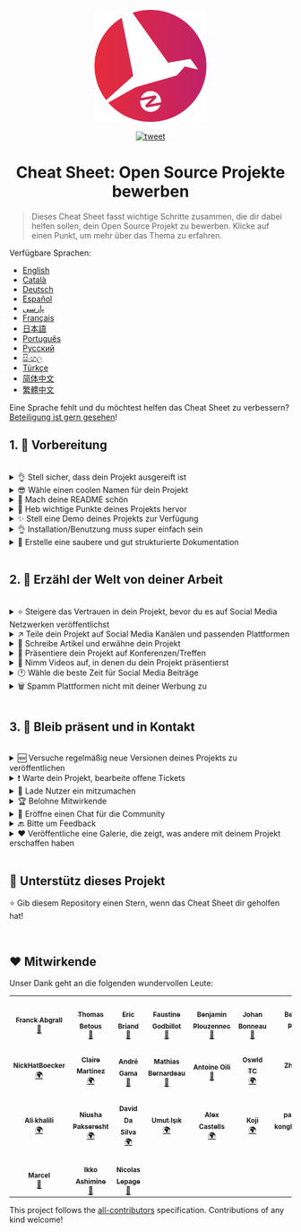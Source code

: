 <p align="center">
    <img alt="oss image" src="./imgs/zoss-logo.svg" height="200px" width="200px">
</p>

<p align="center">
  <a href="https://twitter.com/intent/tweet?text=How%20to%20promote%20your%20open-source%20projects%20@ZenikaOSS&url=https://github.com/zenika-open-source/open-source-promotion-cheat-sheet&hashtags=OpenSource,CheatSheet">
    <img alt="tweet" src="https://img.shields.io/twitter/url/https/twitter?label=Teilen%20auf%20Twitter&style=social" target="_blank" />
  </a>
</p>

<h1 align="center">Cheat Sheet: Open Source Projekte bewerben</h1>

> Dieses Cheat Sheet fasst wichtige Schritte zusammen, die dir dabei helfen sollen, dein Open Source Projekt zu bewerben. Klicke auf einen Punkt, um mehr über das Thema zu erfahren.

Verfügbare Sprachen:

- [English](./README.md)
- [Català](./README-ca.md)
- [Deutsch](./README-de.md)
- [Español](./README-es.md)
- [پارسی](./README-fa.md)
- [Français](./README-fr.md)
- [日本語](./README-jp.md)
- [Português](./README-pt.md)
- [Русский](./README-ru.md)
- [සිංහල](./README-si.md)
- [Türkçe](./README-tr.md)
- [简体中文](./README-zh-cn.md)
- [繁體中文](./README-zh-tw.md)

Eine Sprache fehlt und du möchtest helfen das Cheat Sheet zu verbessern? [Beteiligung ist gern gesehen](./CONTRIBUTING.md)!

## 1. 🎢 Vorbereitung

<br />

<details>
<summary>👌 Stell sicher, dass dein Projekt ausgereift ist</summary>
<p>

> Dein Projekt muss stabil genug sein mit einem Minimum an brauchbaren Features zu funktionieren, um Nutzer zu begeistern.

</p>
</details>

<details>
<summary>😎 Wähle einen coolen Namen für dein Projekt</summary>
<p>

> Wähle einen Namen, der leicht zu merken ist.

</p>
</details>

<details>
<summary>💅 Mach deine README schön</summary>
<p>

> Die README ist das erste, was deine Besucher sehen werden. Gestalte sie simpel, schön und gut lesbar. [Hier ist eine List mit schönen READMEs](https://github.com/matiassingers/awesome-readme).

</p>
</details>

<details>
<summary>💪 Heb wichtige Punkte deines Projekts hervor</summary>
<p>

> Bestimme die Stärken deines Projekts und stell sicher, dass Besucher sie als erstes sehen.

</p>
</details>

<details>
<summary>✨ Stell eine Demo deines Projekts zur Verfügung</summary>
<p>

> Besucher wollen schnellstmöglich den Sinn deines Projekts verstehen, wie es funktioniert und wie man es benutzt. Mit einer Demo ist das am einfachsten. Eine Demo könnte folgendes sein:
>
> - Ein animiertes GIF, das zeigt, wie dein Projekt funktioniert
> - Ein Link zu einer Live Demo

</p>
</details>

<details>
<summary>👌 Installation/Benutzung muss super einfach sein</summary>
<p>

> Ist dein Projekt nicht nutzerfreundlich, wirst du vermutlich Besucher verlieren.

</p>
</details>

<details>
<summary>📘 Erstelle eine saubere und gut strukturierte Dokumentation</summary>
<p>

> Eine gute Dokumentation zu erstellen ist vermutlich der wichtigste Schritt. Eine kurze Dokumentation kannst du in der README anlegen. Andernfalls solltest du sie in eine eigene Webseite einbetten. Diverse Open Source Projekte wie [vuepress](https://v1.vuepress.vuejs.org) können dir dabei helfen, eine saubere Dokumentation zu schreiben.

 </p>
</details>

<br />

## 2. 📢 Erzähl der Welt von deiner Arbeit

<br />

<details>
<summary>⭐ Steigere das Vertrauen in dein Projekt, bevor du es auf Social Media Netzwerken veröffentlichst</summary>
<p>

> Viele Besucher werden die Anzahl der Sterne überprüfen, bevor sie in Erwägung ziehen, das Projekt zu benutzen. Eine kleine Anzahl an Sternen wirkt vertrauenswürdiger als gar keine Sterne. Deshalb solltest du Bekannte fragen, ob sie dein Projekt unterstützen und auf ihren Social Media Kanälen bewerben.

</p>
</details>

<details>
<summary>↗️ Teile dein Projekt auf Social Media Kanälen und passenden Plattformen</summary>
<p>

> Erzähl der Welt von deiner tollen Arbeit! Veröffentliche Sie auf Social Media Kanälen und passenden Plattformen:
>
> - [Twitter](https://twitter.com)
> - [Linkedin](https://www.linkedin.com/)
> - [Facebook](https://www.facebook.com/)
> - [Reddit](https://www.reddit.com/)
> - [Dev.to](https://dev.to/)
> - [Lobsters](https://lobste.rs/)
> - [Hacker News](https://news.ycombinator.com/)
> - [Product Hunt](https://www.producthunt.com/)
> - [Beta page](https://betapage.co/)
> - [Human Coders](https://news.humancoders.com/)

</p>
</details>

<details>
<summary>📃 Schreibe Artikel und erwähne dein Projekt</summary>
<p>

> Schreibe Artikel über dein Projekt. Schreib über die technischen Anforderungen, wie dein Projekt funktioniert, Probleme auf die du gestoßen bist, etc. Mögliche Plattformen zum Veröffentlichen:
>
> - [medium](https://medium.com/)
> - [dev.to](https://dev.to/)

</p>
</details>

<details>
<summary>🎤 Präsentiere dein Projekt auf Konferenzen/Treffen</summary>
<p>

> Wenn du dein Projekt auf Konferenzen oder Treffen präsentierst, steigert das dessen Bekanntheitsgrad.

</p>
</details>

<details>
<summary>🎥 Nimm Videos auf, in denen du dein Projekt präsentierst</summary>
<p>

> Ein Video aufzunehmen ist keine einfache Aufgabe. Allerdings ist es wohl der effizienteste Weg, um dein Projekt bekannt zu machen.

</p>
</details>

<details>
<summary>🕐 Wähle die beste Zeit für Social Media Beiträge</summary>
<p>

> Publiziere nicht während den Ferien oder an Wochenenden. Schreib stattdessen lieber in der Mitte der Woche.

</p>
</details>

<details>
<summary>🗑 Spamm Plattformen nicht mit deiner Werbung zu</summary>
<p>

> Publiziere nicht zwei Mal auf der selben Plattform. Das gilt als Spam und könnte schlechtes Licht auf dein Projekt werfen.

</p>
</details>

<br />

## 3. 🤝 Bleib präsent und in Kontakt

<br />

<details>
<summary>🆕 Versuche regelmäßig neue Versionen deines Projekts zu veröffentlichen</summary>
<p>

> Warte und verbessere dein Projekt mit neuen Releases und veröffentliche Changelogs.

</p>
</details>

<details>
<summary>❗ Warte dein Projekt, bearbeite offene Tickets</summary>
<p>

> Lass kein offenes Issue unbeantwortet. Sei nett zu den Leuten, die ein Ticket eröffnet haben. 😉

</p>
</details>

<details>
<summary>🙏 Lade Nutzer ein mitzumachen</summary>
<p>

> Ein gesundes Projekt ist ein Projekt mit einer Community und Mitwirkenden. Lass deine Nutzer wissen, dass du Hilfe brauchst, indem du Tickets mit `contribution welcome` oder `good first issue` betitelst. [Siehe github Labels](https://help.github.com/en/articles/about-labels).

</p>
</details>

<details>
<summary>🏆 Belohne Mitwirkende</summary>
<p>

> Sei nett zu Leuten, die dir geholfen haben! Manche Open Source Projekte wie [gatsby](https://github.com/gatsbyjs/gatsby) belohnen Mitwirkende mit Goodies. Wenn du dir das nicht leisten kannst, schreib einen Beitrag (auf Twitter oder anderen Plattformen) und erwähne den Autor ([hier ist ein Beispiel zu einem öffentlichen Dankeschön](https://twitter.com/FranckAbgrall/status/1139470547492978688)). Eröffne einen `Mitwirkende` Bereich in deiner README, um den Leuten öffentlich zu danken. Du kannst diese Namen auch in deiner Dokumentation oder auf deiner Webseite zeigen. Hier sind ein paar Beispiele:
>
> - [vuepress (Mitwirkende in der README)](https://github.com/vuejs/vuepress#code-contributors)
> - [Rythm.js (Zufälliger Mitwirkender auf der Demo Seite)](https://okazari.github.io/Rythm.js/)

</p>
</details>

<details>
<summary>💬 Eröffne einen Chat für die Community</summary>
<p>

> Github Tickets sind nicht immer der beste Weg, um mit deinen Nutzern zu kommunizieren. Falls nötig, kannst du eine Chat Plattform dafür nutzen:
>
> - [Discord](https://discordapp.com)
> - [Slack](https://slack.com)
> - [Gitter](https://gitter.im/)

</p>
</details>

<details>
<summary>🔙 Bitte um Feedback</summary>
<p>

> Nutzer-Feedback ist der beste Weg, um dein Projekt zu verbessern. Jemand hat bestimmt einen Wunsch oder eine Idee, um dein Projekt noch besser zu machen.

</p>
</details>

<details>
<summary>❤️ Veröffentliche eine Galerie, die zeigt, was andere mit deinem Projekt erschaffen haben</summary>
<p>

> Besucher werden deinem Projekt vertrauen, wenn sie konkrete Beispiele sehen, zum Beispiel [the vuepress gallery](https://vuepress.gallery/)).

</p>
</details>

<br />

## 🙏 Unterstütz dieses Projekt

⭐️ Gib diesem Repository einen Stern, wenn das Cheat Sheet dir geholfen hat!

<br />

## ❤️ Mitwirkende

Unser Dank geht an die folgenden wundervollen Leute:

<!-- ALL-CONTRIBUTORS-LIST:START - Do not remove or modify this section -->
<!-- prettier-ignore-start -->
<!-- markdownlint-disable -->
<table>
  <tr>
    <td align="center"><a href="https://www.franck-abgrall.me/"><img src="https://avatars3.githubusercontent.com/u/9840435?v=4?s=100" width="100px;" alt=""/><br /><sub><b>Franck Abgrall</b></sub></a><br /><a href="https://github.com/zenika-open-source/promote-open-source-project/commits?author=kefranabg" title="Documentation">📖</a></td>
    <td align="center"><a href="https://github.com/tbetous"><img src="https://avatars3.githubusercontent.com/u/4435536?v=4?s=100" width="100px;" alt=""/><br /><sub><b>Thomas Betous</b></sub></a><br /><a href="https://github.com/zenika-open-source/promote-open-source-project/commits?author=tbetous" title="Documentation">📖</a></td>
    <td align="center"><a href="https://github.com/ebriand"><img src="https://avatars1.githubusercontent.com/u/1011902?v=4?s=100" width="100px;" alt=""/><br /><sub><b>Eric Briand</b></sub></a><br /><a href="https://github.com/zenika-open-source/promote-open-source-project/commits?author=ebriand" title="Documentation">📖</a></td>
    <td align="center"><a href="https://github.com/FaustineG"><img src="https://avatars.githubusercontent.com/u/27639429?v=4?s=100" width="100px;" alt=""/><br /><sub><b>Faustine Godbillot</b></sub></a><br /><a href="https://github.com/zenika-open-source/promote-open-source-project/commits?author=FaustineG" title="Documentation">📖</a></td>
    <td align="center"><a href="https://myvirtualstorybook.com/"><img src="https://avatars1.githubusercontent.com/u/5747538?v=4?s=100" width="100px;" alt=""/><br /><sub><b>Benjamin Plouzennec</b></sub></a><br /><a href="https://github.com/zenika-open-source/promote-open-source-project/commits?author=Okazari" title="Documentation">📖</a></td>
    <td align="center"><a href="https://github.com/Zenigata"><img src="https://avatars1.githubusercontent.com/u/1022393?v=4?s=100" width="100px;" alt=""/><br /><sub><b>Johan Bonneau</b></sub></a><br /><a href="https://github.com/zenika-open-source/promote-open-source-project/commits?author=Zenigata" title="Documentation">📖</a></td>
    <td align="center"><a href="https://github.com/bpetetot"><img src="https://avatars3.githubusercontent.com/u/516360?v=4?s=100" width="100px;" alt=""/><br /><sub><b>Benjamin Petetot</b></sub></a><br /><a href="https://github.com/zenika-open-source/promote-open-source-project/commits?author=bpetetot" title="Documentation">📖</a></td>
  </tr>
  <tr>
    <td align="center"><a href="https://nick-hat-boecker.de"><img src="https://avatars0.githubusercontent.com/u/8366071?v=4?s=100" width="100px;" alt=""/><br /><sub><b>NickHatBoecker</b></sub></a><br /><a href="#translation-NickHatBoecker" title="Translation">🌍</a></td>
    <td align="center"><a href="https://github.com/Claire"><img src="https://avatars2.githubusercontent.com/u/5114096?v=4?s=100" width="100px;" alt=""/><br /><sub><b>Claire Martinez</b></sub></a><br /><a href="#translation-claire" title="Translation">🌍</a></td>
    <td align="center"><a href="https://hazeforum.com/"><img src="https://avatars2.githubusercontent.com/u/31011359?v=4?s=100" width="100px;" alt=""/><br /><sub><b>André Gama</b></sub></a><br /><a href="https://github.com/zenika-open-source/promote-open-source-project/commits?author=andregamma" title="Documentation">📖</a></td>
    <td align="center"><a href="https://github.com/mbernardeau"><img src="https://avatars0.githubusercontent.com/u/7049049?v=4?s=100" width="100px;" alt=""/><br /><sub><b>Mathias Bernardeau</b></sub></a><br /><a href="https://github.com/zenika-open-source/promote-open-source-project/commits?author=mbernardeau" title="Documentation">📖</a></td>
    <td align="center"><a href="https://github.com/Antoineoili"><img src="https://avatars1.githubusercontent.com/u/50737365?v=4?s=100" width="100px;" alt=""/><br /><sub><b>Antoine Oili</b></sub></a><br /><a href="https://github.com/zenika-open-source/promote-open-source-project/commits?author=Antoineoili" title="Documentation">📖</a></td>
    <td align="center"><a href="https://twitter.com/dev_oswld"><img src="https://avatars1.githubusercontent.com/u/40254158?v=4?s=100" width="100px;" alt=""/><br /><sub><b>Oswld TC</b></sub></a><br /><a href="#translation-dev-oswld" title="Translation">🌍</a></td>
    <td align="center"><a href="https://yizhiyue.me"><img src="https://avatars3.githubusercontent.com/u/8545277?v=4?s=100" width="100px;" alt=""/><br /><sub><b>Zhiyue Yi</b></sub></a><br /><a href="#translation-ZhiyueYi" title="Translation">🌍</a></td>
  </tr>
  <tr>
    <td align="center"><a href="https://github.com/aliruss"><img src="https://avatars3.githubusercontent.com/u/32896351?v=4?s=100" width="100px;" alt=""/><br /><sub><b>Ali khalili</b></sub></a><br /><a href="#translation-aliruss" title="Translation">🌍</a></td>
    <td align="center"><a href="https://pakseresht.eu/"><img src="https://avatars3.githubusercontent.com/u/9018054?v=4?s=100" width="100px;" alt=""/><br /><sub><b>Niusha Pakseresht</b></sub></a><br /><a href="#translation-niusha-paks" title="Translation">🌍</a></td>
    <td align="center"><a href="https://github.com/david-dasilva"><img src="https://avatars1.githubusercontent.com/u/372391?v=4?s=100" width="100px;" alt=""/><br /><sub><b>David Da Silva</b></sub></a><br /><a href="#translation-david-dasilva" title="Translation">🌍</a></td>
    <td align="center"><a href="http://umuts.info"><img src="https://avatars2.githubusercontent.com/u/3245166?v=4?s=100" width="100px;" alt=""/><br /><sub><b>Umut Işık</b></sub></a><br /><a href="#translation-umutphp" title="Translation">🌍</a></td>
    <td align="center"><a href="https://github.com/alextremp"><img src="https://avatars0.githubusercontent.com/u/20399660?v=4?s=100" width="100px;" alt=""/><br /><sub><b>Alex Castells</b></sub></a><br /><a href="#translation-alextremp" title="Translation">🌍</a></td>
    <td align="center"><a href="https://kojikoji.ga"><img src="https://avatars0.githubusercontent.com/u/474225?v=4?s=100" width="100px;" alt=""/><br /><sub><b>Koji</b></sub></a><br /><a href="#translation-koji" title="Translation">🌍</a></td>
    <td align="center"><a href="https://github.com/MasterBrian99"><img src="https://avatars0.githubusercontent.com/u/37585474?v=4?s=100" width="100px;" alt=""/><br /><sub><b>pasindu p konghawaththa</b></sub></a><br /><a href="#translation-MasterBrian99" title="Translation">🌍</a></td>
  </tr>
  <tr>
    <td align="center"><a href="http://adsoleware.com/"><img src="https://avatars.githubusercontent.com/u/40896559?v=4?s=100" width="100px;" alt=""/><br /><sub><b>Marcel</b></sub></a><br /><a href="https://github.com/zenika-open-source/promote-open-source-project/commits?author=hackthedev" title="Documentation">📖</a></td>
    <td align="center"><a href="https://bandism.net/"><img src="https://avatars.githubusercontent.com/u/22633385?v=4?s=100" width="100px;" alt=""/><br /><sub><b>Ikko Ashimine</b></sub></a><br /><a href="https://github.com/zenika-open-source/promote-open-source-project/commits?author=eltociear" title="Documentation">📖</a></td>
    <td align="center"><a href="https://github.com/nlepage"><img src="https://avatars.githubusercontent.com/u/19571875?v=4?s=100" width="100px;" alt=""/><br /><sub><b>Nicolas Lepage</b></sub></a><br /><a href="#maintenance-nlepage" title="Maintenance">🚧</a></td>
  </tr>
</table>

<!-- markdownlint-restore -->
<!-- prettier-ignore-end -->

<!-- ALL-CONTRIBUTORS-LIST:END -->

This project follows the [all-contributors](https://github.com/all-contributors/all-contributors) specification. Contributions of any kind welcome!
